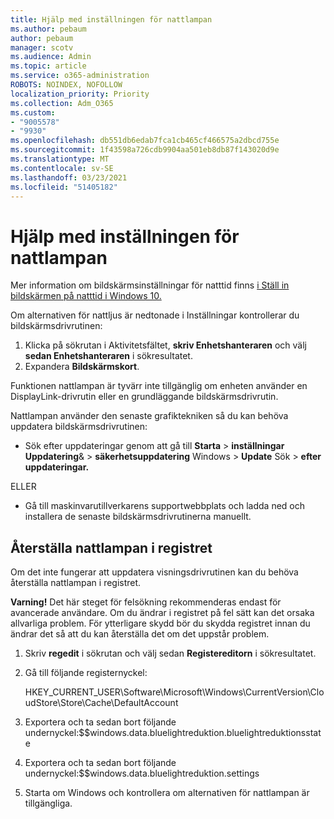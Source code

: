 ```yaml
---
title: Hjälp med inställningen för nattlampan
ms.author: pebaum
author: pebaum
manager: scotv
ms.audience: Admin
ms.topic: article
ms.service: o365-administration
ROBOTS: NOINDEX, NOFOLLOW
localization_priority: Priority
ms.collection: Adm_O365
ms.custom:
- "9005578"
- "9930"
ms.openlocfilehash: db551db6edab7fca1cb465cf466575a2dbcd755e
ms.sourcegitcommit: 1f43598a726cdb9904aa501eb8db87f143020d9e
ms.translationtype: MT
ms.contentlocale: sv-SE
ms.lasthandoff: 03/23/2021
ms.locfileid: "51405182"
---
```

# <a name="help-with-the-night-light-display-setting"></a>Hjälp med inställningen för nattlampan

Mer information om bildskärmsinställningar för natttid finns [i Ställ in bildskärmen på natttid i Windows 10.](https://support.microsoft.com/windows/set-your-display-for-night-time-in-windows-10-18fe903a-e0a1-8326-4c68-fd23d7aaf136)

Om alternativen för nattljus är nedtonade i Inställningar kontrollerar du bildskärmsdrivrutinen: 

1. Klicka på sökrutan i Aktivitetsfältet, **skriv Enhetshanteraren** och välj **sedan Enhetshanteraren** i sökresultatet.
1. Expandera **Bildskärmskort**. 

Funktionen nattlampan är tyvärr inte tillgänglig om enheten använder en DisplayLink-drivrutin eller en grundläggande bildskärmsdrivrutin.

Nattlampan använder den senaste grafiktekniken så du kan behöva uppdatera bildskärmsdrivrutinen:  

- Sök efter uppdateringar genom att gå till **Starta**  >  **inställningar Uppdatering**&  >  **säkerhetsuppdatering** Windows  >  **Update** Sök  >  **efter uppdateringar.**  

ELLER

- Gå till maskinvarutillverkarens supportwebbplats och ladda ned och installera de senaste bildskärmsdrivrutinerna manuellt.

## <a name="reset-night-light-in-the-registry"></a>Återställa nattlampan i registret

Om det inte fungerar att uppdatera visningsdrivrutinen kan du behöva återställa nattlampan i registret.  

**Varning!** Det här steget för felsökning rekommenderas endast för avancerade användare. Om du ändrar i registret på fel sätt kan det orsaka allvarliga problem. För ytterligare skydd bör du skydda registret innan du ändrar det så att du kan återställa det om det uppstår problem.

1. Skriv **regedit** i sökrutan och välj sedan **Registereditorn** i sökresultatet.

1. Gå till följande registernyckel: 

    HKEY_CURRENT_USER\Software\Microsoft\Windows\CurrentVersion\CloudStore\Store\Cache\DefaultAccount

1. Exportera och ta sedan bort följande undernyckel:$$windows.data.bluelightreduktion.bluelightreduktionsstate

1. Exportera och ta sedan bort följande undernyckel:$$windows.data.bluelightreduktion.settings

1. Starta om Windows och kontrollera om alternativen för nattlampan är tillgängliga.


